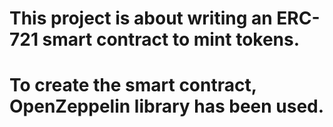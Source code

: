 

# This project is about writing an ERC-721 smart contract to mint tokens.

# To create the smart contract, OpenZeppelin library has been used.




